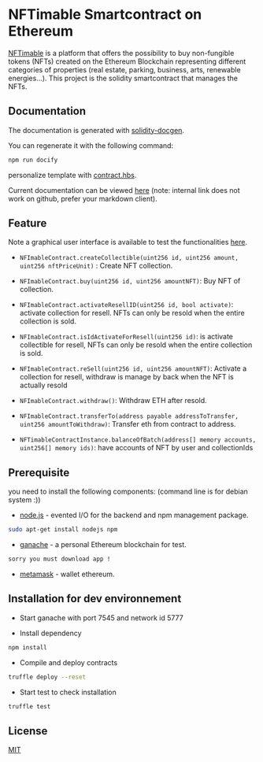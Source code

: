 # NFTimable Smartcontract on Ethereum

[NFTimable](https://www.nftimable.com) is a platform that offers the possibility to buy non-fungible tokens (NFTs) created on the Ethereum Blockchain representing different categories of properties (real estate, parking, business, arts, renewable energies...).
This project is the solidity smartcontract that manages the NFTs.

## Documentation

The documentation is generated with [solidity-docgen](https://github.com/OpenZeppelin/solidity-docgen).

You can regenerate it with the following command:
```sh
npm run docify
```

personalize template with [contract.hbs](https://github.com/thierryTrolle/nftimable-smart-contract/blob/master/docgen/contract.hbs).

Current documentation can be viewed [here](https://github.com/thierryTrolle/nftimable-smart-contract/blob/master/docgen/SUMMARY.md)  (note: internal link does not work on github, prefer your markdown client).

## Feature 

Note a graphical user interface is available to test the functionalities [here](https://github.com/thierryTrolle/nftimable-front).

* `NFImableContract.createCollectible(uint256 id, uint256 amount, uint256 nftPriceUnit)` : Create NFT collection.

* `NFImableContract.buy(uint256 id, uint256 amountNFT)`: Buy NFT of collection.

* `NFImableContract.activateResellID(uint256 id, bool activate)`: activate collection for resell. NFTs can only be resold when the entire collection is sold.

* `NFImableContract.isIdActivateForResell(uint256 id)`: is activate collectible for resell, NFTs can only be resold when the entire collection is sold.  

* `NFImableContract.reSell(uint256 id, uint256 amountNFT)`: Activate a collection for resell, withdraw is manage by back when the NFT is actually resold 
        
* `NFImableContract.withdraw()`: Withdraw ETH after resold.

* `NFImableContract.transferTo(address payable addressToTransfer, uint256 amountToWithdraw)`: Transfer eth from contract to address.

* `NFTimableContractInstance.balanceOfBatch(address[] memory accounts, uint256[] memory ids)`: have accounts of NFT by user and collectionIds

## Prerequisite

you need to install the following components:
(command line is for debian system :))

* [node.js](https://nodejs.org/en/) - evented I/O for the backend and npm management package.
```sh
sudo apt-get install nodejs npm
```
* [ganache](https://www.trufflesuite.com/ganache) - a personal Ethereum blockchain for test.
```sh
sorry you must download app !
```
- [metamask](https://metamask.io/download.html) - wallet ethereum.

## Installation for dev environnement

* Start ganache with port 7545 and network id 5777

* Install dependency
```sh
npm install
```
* Compile and deploy contracts

```sh
truffle deploy --reset
```
* Start test to check installation
```sh
truffle test
```

## License
[MIT](https://choosealicense.com/licenses/mit/)
